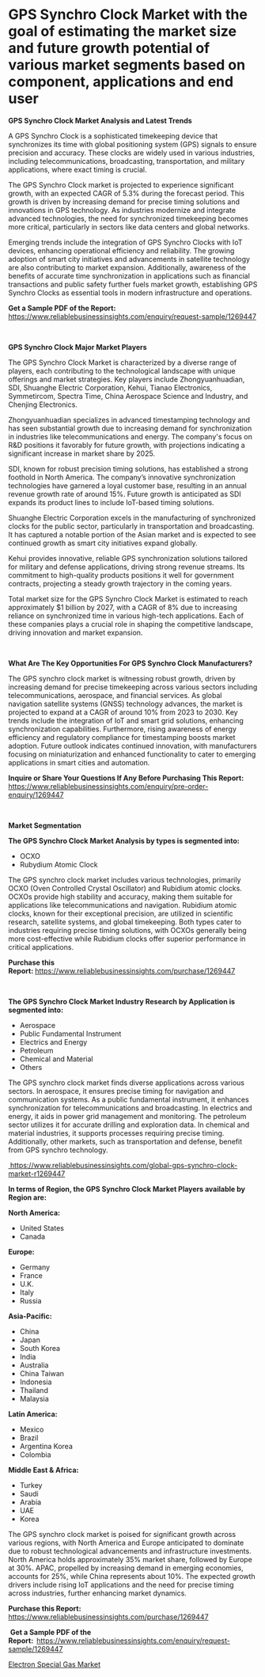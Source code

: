 <p><h1>GPS Synchro Clock Market with the goal of estimating the market size and future growth potential of various market segments based on component, applications and end user</h1></p><p><strong>GPS Synchro Clock Market Analysis and Latest Trends</strong></p>
<p><p>A GPS Synchro Clock is a sophisticated timekeeping device that synchronizes its time with global positioning system (GPS) signals to ensure precision and accuracy. These clocks are widely used in various industries, including telecommunications, broadcasting, transportation, and military applications, where exact timing is crucial.</p><p>The GPS Synchro Clock market is projected to experience significant growth, with an expected CAGR of 5.3% during the forecast period. This growth is driven by increasing demand for precise timing solutions and innovations in GPS technology. As industries modernize and integrate advanced technologies, the need for synchronized timekeeping becomes more critical, particularly in sectors like data centers and global networks.</p><p>Emerging trends include the integration of GPS Synchro Clocks with IoT devices, enhancing operational efficiency and reliability. The growing adoption of smart city initiatives and advancements in satellite technology are also contributing to market expansion. Additionally, awareness of the benefits of accurate time synchronization in applications such as financial transactions and public safety further fuels market growth, establishing GPS Synchro Clocks as essential tools in modern infrastructure and operations.</p></p>
<p><strong>Get a Sample PDF of the Report:&nbsp;</strong> <a href="https://www.reliablebusinessinsights.com/enquiry/request-sample/1269447?utm_campaign=2190&utm_medium=2&utm_source=Github&utm_content=ia&utm_term=24032025&utm_id=gps-synchro-clock">https://www.reliablebusinessinsights.com/enquiry/request-sample/1269447</a></p>
<p>&nbsp;</p>
<p><strong>GPS Synchro Clock Major Market Players</strong></p>
<p><p>The GPS Synchro Clock Market is characterized by a diverse range of players, each contributing to the technological landscape with unique offerings and market strategies. Key players include Zhongyuanhuadian, SDI, Shuanghe Electric Corporation, Kehui, Tianao Electronics, Symmetircom, Spectra Time, China Aerospace Science and Industry, and Chenjing Electronics.</p><p>Zhongyuanhuadian specializes in advanced timestamping technology and has seen substantial growth due to increasing demand for synchronization in industries like telecommunications and energy. The company's focus on R&D positions it favorably for future growth, with projections indicating a significant increase in market share by 2025.</p><p>SDI, known for robust precision timing solutions, has established a strong foothold in North America. The company’s innovative synchronization technologies have garnered a loyal customer base, resulting in an annual revenue growth rate of around 15%. Future growth is anticipated as SDI expands its product lines to include IoT-based timing solutions.</p><p>Shuanghe Electric Corporation excels in the manufacturing of synchronized clocks for the public sector, particularly in transportation and broadcasting. It has captured a notable portion of the Asian market and is expected to see continued growth as smart city initiatives expand globally.</p><p>Kehui provides innovative, reliable GPS synchronization solutions tailored for military and defense applications, driving strong revenue streams. Its commitment to high-quality products positions it well for government contracts, projecting a steady growth trajectory in the coming years.</p><p>Total market size for the GPS Synchro Clock Market is estimated to reach approximately $1 billion by 2027, with a CAGR of 8% due to increasing reliance on synchronized time in various high-tech applications. Each of these companies plays a crucial role in shaping the competitive landscape, driving innovation and market expansion.</p></p>
<p>&nbsp;</p>
<p><strong>What Are The Key Opportunities For GPS Synchro Clock Manufacturers?</strong></p>
<p><p>The GPS synchro clock market is witnessing robust growth, driven by increasing demand for precise timekeeping across various sectors including telecommunications, aerospace, and financial services. As global navigation satellite systems (GNSS) technology advances, the market is projected to expand at a CAGR of around 10% from 2023 to 2030. Key trends include the integration of IoT and smart grid solutions, enhancing synchronization capabilities. Furthermore, rising awareness of energy efficiency and regulatory compliance for timestamping boosts market adoption. Future outlook indicates continued innovation, with manufacturers focusing on miniaturization and enhanced functionality to cater to emerging applications in smart cities and automation.</p></p>
<p><strong>Inquire or Share Your Questions If Any Before Purchasing This Report:</strong> <a href="https://www.reliablebusinessinsights.com/enquiry/pre-order-enquiry/1269447?utm_campaign=2190&utm_medium=2&utm_source=Github&utm_content=ia&utm_term=24032025&utm_id=gps-synchro-clock">https://www.reliablebusinessinsights.com/enquiry/pre-order-enquiry/1269447</a></p>
<p>&nbsp;</p>
<p><strong>Market Segmentation</strong></p>
<p><strong>The GPS Synchro Clock Market Analysis by types is segmented into:</strong></p>
<p><ul><li>OCXO</li><li>Rubydium Atomic Clock</li></ul></p>
<p><p>The GPS synchro clock market includes various technologies, primarily OCXO (Oven Controlled Crystal Oscillator) and Rubidium atomic clocks. OCXOs provide high stability and accuracy, making them suitable for applications like telecommunications and navigation. Rubidium atomic clocks, known for their exceptional precision, are utilized in scientific research, satellite systems, and global timekeeping. Both types cater to industries requiring precise timing solutions, with OCXOs generally being more cost-effective while Rubidium clocks offer superior performance in critical applications.</p></p>
<p><strong>Purchase this Report:&nbsp;</strong><a href="https://www.reliablebusinessinsights.com/purchase/1269447?utm_campaign=2190&utm_medium=2&utm_source=Github&utm_content=ia&utm_term=24032025&utm_id=gps-synchro-clock">https://www.reliablebusinessinsights.com/purchase/1269447</a></p>
<p>&nbsp;</p>
<p><strong>The GPS Synchro Clock Market Industry Research by Application is segmented into:</strong></p>
<p><ul><li>Aerospace</li><li>Public Fundamental Instrument</li><li>Electrics and Energy</li><li>Petroleum</li><li>Chemical and Material</li><li>Others</li></ul></p>
<p><p>The GPS synchro clock market finds diverse applications across various sectors. In aerospace, it ensures precise timing for navigation and communication systems. As a public fundamental instrument, it enhances synchronization for telecommunications and broadcasting. In electrics and energy, it aids in power grid management and monitoring. The petroleum sector utilizes it for accurate drilling and exploration data. In chemical and material industries, it supports processes requiring precise timing. Additionally, other markets, such as transportation and defense, benefit from GPS synchro technology.</p></p>
<p><a href="https://www.reliablebusinessinsights.com/global-gps-synchro-clock-market-r1269447?utm_campaign=2190&utm_medium=2&utm_source=Github&utm_content=ia&utm_term=24032025&utm_id=gps-synchro-clock">&nbsp;https://www.reliablebusinessinsights.com/global-gps-synchro-clock-market-r1269447</a></p>
<p><strong>In terms of Region, the GPS Synchro Clock Market Players available by Region are:</strong></p>
<p>
    <p> <strong> North America: </strong>
        <ul>
            <li>United States</li>
            <li>Canada</li>
        </ul>
        </p> 
    <p> <strong> Europe: </strong>
        <ul>
            <li>Germany</li>
            <li>France</li>
            <li>U.K.</li>
            <li>Italy</li>
            <li>Russia</li>
        </ul>
        </p> 
    <p> <strong> Asia-Pacific: </strong>
        <ul>
            <li>China</li>
            <li>Japan</li>
            <li>South Korea</li>
            <li>India</li>
            <li>Australia</li>
            <li>China Taiwan</li>
            <li>Indonesia</li>
            <li>Thailand</li>
            <li>Malaysia</li>
        </ul>
        </p> 
    <p> <strong> Latin America: </strong>
        <ul>
            <li>Mexico</li>
            <li>Brazil</li>
            <li>Argentina Korea</li>
            <li>Colombia</li>
        </ul>
        </p> 
    <p> <strong> Middle East & Africa: </strong>
        <ul>
            <li>Turkey</li>
            <li>Saudi</li>
            <li>Arabia</li>
            <li>UAE</li>
            <li>Korea</li>
        </ul>
    </p>
    </p>
<p><p>The GPS synchro clock market is poised for significant growth across various regions, with North America and Europe anticipated to dominate due to robust technological advancements and infrastructure investments. North America holds approximately 35% market share, followed by Europe at 30%. APAC, propelled by increasing demand in emerging economies, accounts for 25%, while China represents about 10%. The expected growth drivers include rising IoT applications and the need for precise timing across industries, further enhancing market dynamics.</p></p>
<p><strong>Purchase this Report: </strong><a href="https://www.reliablebusinessinsights.com/purchase/1269447?utm_campaign=2190&utm_medium=2&utm_source=Github&utm_content=ia&utm_term=24032025&utm_id=gps-synchro-clock">https://www.reliablebusinessinsights.com/purchase/1269447</a></p>
<p>&nbsp;<strong>Get a Sample PDF of the Report:&nbsp;&nbsp;</strong><a href="https://www.reliablebusinessinsights.com/enquiry/request-sample/1269447?utm_campaign=2190&utm_medium=2&utm_source=Github&utm_content=ia&utm_term=24032025&utm_id=gps-synchro-clock">https://www.reliablebusinessinsights.com/enquiry/request-sample/1269447</a></p>
<p><strong></strong></p>
<p><p><a href="https://github.com/AshrafKhan865/Market-Research-Report-List-1/blob/main/electron-special-gas-market.md?utm_campaign=2190&utm_medium=2&utm_source=Github&utm_content=ia&utm_term=24032025&utm_id=gps-synchro-clock">Electron Special Gas Market</a></p></p>